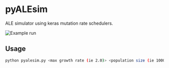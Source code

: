 # pyALEsim
 ALE simulator using keras mutation rate schedulers.

![Example run](/path/example.png)

## Usage
```bash
python pyalesim.py <max growth rate (ie 2.0)> <population size (ie 10000)> <num hours (ie 72)>
```
